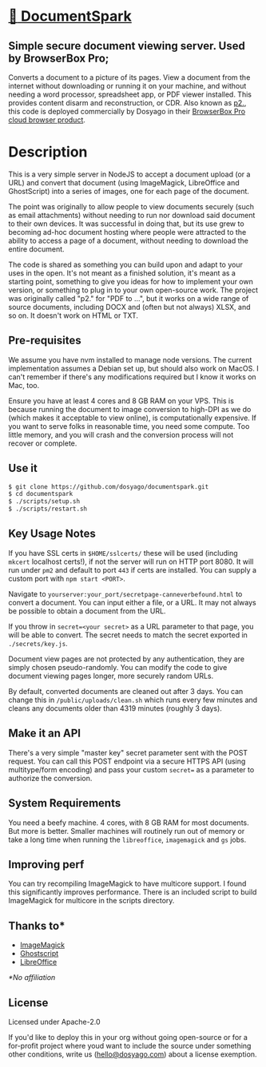 # [:sparkling_heart: DocumentSpark](https://github.com/dosyago/documentspark)

## Simple secure document viewing server. Used by BrowserBox Pro;

Converts a document to a picture of its pages. View a document from the internet without downloading or running it on your machine, and without needing a word processor, spreadsheet app, or PDF viewer installed. This provides content disarm and reconstruction, or CDR. Also known as [p2.](#), this code is deployed commercially by Dosyago in their [BrowserBox Pro cloud browser product](https://github.com/dosyago/BrowserBoxPro).

# Description

This is a very simple server in NodeJS to accept a document upload (or a URL) and convert that document (using ImageMagick, LibreOffice and GhostScript) into a series of images, one for each page of the document.

The point was originally to allow people to view documents securely (such as email attachments) without needing to run nor download said document to their own devices. It was successful in doing that, but its use grew to becoming ad-hoc document hosting where people were attracted to the ability to access a page of a document, without needing to download the entire document.

The code is shared as something you can build upon and adapt to your uses in the open. It's not meant as a finished solution, it's meant as a starting point, something to give you ideas for how to implement your own version, or something to plug in to your own open-source work. The project was originally called "p2." for "PDF to ...", but it works on a wide range of source documents, including DOCX and (often but not always) XLSX, and so on. It doesn't work on HTML or TXT.

## Pre-requisites

We assume you have nvm installed to manage node versions. The current implementation assumes a Debian set up, but should also work on MacOS. I can't remember if there's any modifications required but I know it works on Mac, too.

Ensure you have at least 4 cores and 8 GB RAM on your VPS. This is because running the document to image conversion to high-DPI as we do (which makes it acceptable to view online), is computationally expensive. If you want to serve folks in reasonable time, you need some compute. Too little memory, and you will crash and the conversion process will not recover or complete. 

## Use it

```sh
$ git clone https://github.com/dosyago/documentspark.git
$ cd documentspark
$ ./scripts/setup.sh 
$ ./scripts/restart.sh
```

## Key Usage Notes

If you have SSL certs in `$HOME/sslcerts/` these will be used (including `mkcert` localhost certs!), if not the server will run on HTTP port 8080. It will run under `pm2` and default to port `443` if certs are installed. You can supply a custom port with `npm start <PORT>`.

Navigate to `yourserver:your_port/secretpage-canneverbefound.html` to convert a document. You can input either a file, or a URL. It may not always be possible to obtain a document from the URL.

If you throw in `secret=<your secret>` as a URL parameter to that page, you will be able to convert. The secret needs to match the secret exported in `./secrets/key.js`.

Document view pages are not protected by any authentication, they are simply chosen pseudo-randomly. You can modify the code to give document viewing pages longer, more securely random URLs. 

By default, converted documents are cleaned out after 3 days. You can change this in `/public/uploads/clean.sh` which runs every few minutes and cleans any documents older than 4319 minutes (roughly 3 days). 

## Make it an API

There's a very simple "master key" secret parameter sent with the POST request. You can call this POST endpoint via a secure HTTPS API (using multitype/form encoding) and pass your custom `secret=` as a parameter to authorize the conversion. 

## System Requirements

You need a beefy machine. 4 cores, with 8 GB RAM for most documents. But more is better. Smaller machines will routinely run out of memory or take a long time when running the `libreoffice`, `imagemagick` and `gs` jobs.

## Improving perf

You can try recompiling ImageMagick to have multicore support. I found this significantly improves performance. There is an included script to build ImageMagick for multicore in the scripts directory.

## Thanks to\*

- [ImageMagick](https://github.com/ImageMagick/ImageMagick)
- [Ghostscript](https://git.ghostscript.com/)
- [LibreOffice](https://www.libreoffice.org/)

*\*No affiliation*

## License

Licensed under  Apache-2.0

If you'd like to deploy this in your org without going open-source or for a for-profit project where youd want to include the source under something other conditions, write us (hello@dosyago.com) about a license exemption.
